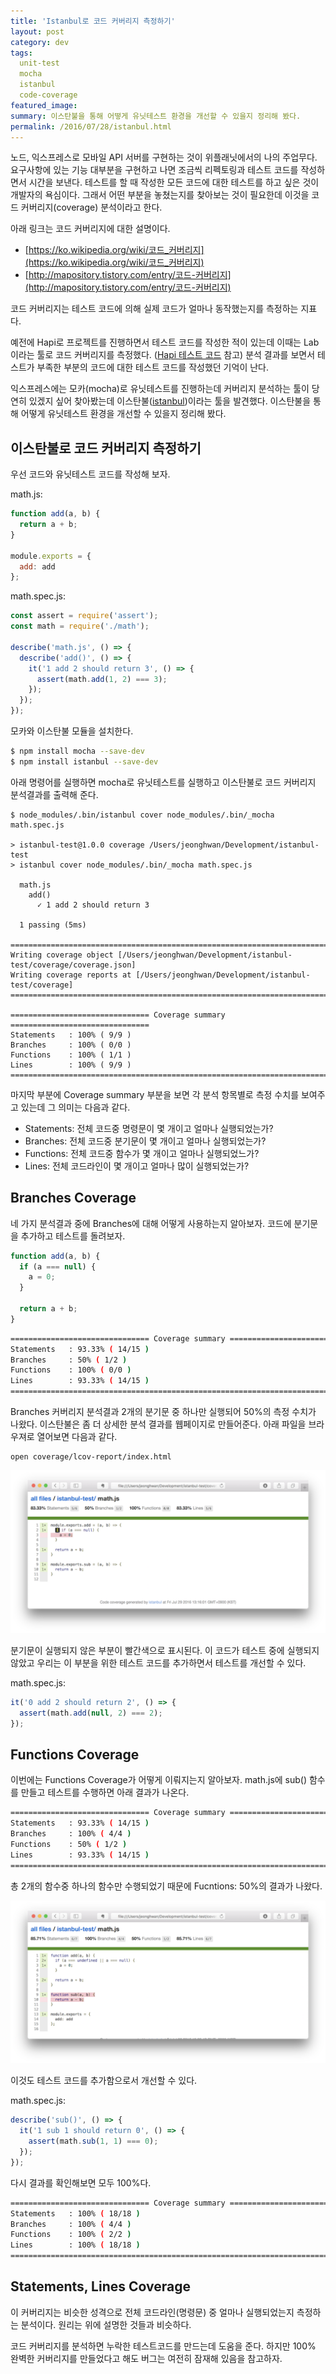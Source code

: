 ```yaml
---
title: 'Istanbul로 코드 커버리지 측정하기'
layout: post
category: dev
tags:
  unit-test
  mocha
  istanbul
  code-coverage
featured_image:
summary: 이스탄불을 통해 어떻게 유닛테스트 환경을 개선할 수 있을지 정리해 봤다.
permalink: /2016/07/28/istanbul.html
---
```


노드, 익스프레스로 모바일 API 서버를 구현하는 것이 위플래닛에서의 나의 주업무다.
요구사항에 있는 기능 대부분을 구현하고 나면 조금씩 리펙토링과 테스트 코드를 작성하면서 시간을 보낸다.
테스트를 할 때 작성한 모든 코드에 대한 테스트를 하고 싶은 것이 개발자의 욕심이다.
그래서 어떤 부분을 놓쳤는지를 찾아보는 것이 필요한데 이것을 코드 커버리지(coverage) 분석이라고 한다.

아래 링크는 코드 커버리지에 대한 설명이다.

- [https://ko.wikipedia.org/wiki/코드_커버리지](https://ko.wikipedia.org/wiki/코드_커버리지)
- [http://mapository.tistory.com/entry/코드-커버리지](http://mapository.tistory.com/entry/코드-커버리지)

코드 커버리지는 테스트 코드에 의해 실제 코드가 얼마나 동작했는지를 측정하는 지표다.

예전에 Hapi로 프로젝트를 진행하면서 테스트 코드를 작성한 적이 있는데 이때는 Lab이라는 툴로 코드 커버리지를 측정했다. ([Hapi 테스트 코드](/hapi-test) 참고)
분석 결과를 보면서 테스트가 부족한 부분의 코드에 대한 테스트 코드를 작성했던 기억이 난다.

익스프레스에는 모카(mocha)로 유닛테스트를 진행하는데 커버리지 분석하는 툴이 당연히 있겠지 싶어 찾아봤는데 이스탄불([istanbul](https://github.com/gotwarlost/istanbul))이라는 툴을 발견했다.
이스탄불을 통해 어떻게 유닛테스트 환경을 개선할 수 있을지 정리해 봤다.


## 이스탄불로 코드 커버리지 측정하기

우선 코드와 유닛테스트 코드를 작성해 보자.

math.js:

```javascript
function add(a, b) {
  return a + b;
}

module.exports = {
  add: add
};
```

math.spec.js:

```javascript
const assert = require('assert');
const math = require('./math');

describe('math.js', () => {
  describe('add()', () => {
    it('1 add 2 should return 3', () => {
      assert(math.add(1, 2) === 3);
    });
  });
});
```

모카와 이스탄불 모듈을 설치한다.

```bash
$ npm install mocha --save-dev
$ npm install istanbul --save-dev
```

아래 명령어를 실행하면 mocha로 유닛테스트를 실행하고 이스탄불로 코드 커버리지 분석결과를 출력해 준다.

```bahs
$ node_modules/.bin/istanbul cover node_modules/.bin/_mocha math.spec.js

> istanbul-test@1.0.0 coverage /Users/jeonghwan/Development/istanbul-test
> istanbul cover node_modules/.bin/_mocha math.spec.js

  math.js
    add()
      ✓ 1 add 2 should return 3

  1 passing (5ms)

=============================================================================
Writing coverage object [/Users/jeonghwan/Development/istanbul-test/coverage/coverage.json]
Writing coverage reports at [/Users/jeonghwan/Development/istanbul-test/coverage]
=============================================================================

=============================== Coverage summary ===============================
Statements   : 100% ( 9/9 )
Branches     : 100% ( 0/0 )
Functions    : 100% ( 1/1 )
Lines        : 100% ( 9/9 )
================================================================================
```

마지막 부분에 Coverage summary 부분을 보면 각 분석 항목별로 측정 수치를 보여주고 있는데 그 의미는 다음과 같다.

* Statements: 전체 코드중 명령문이 몇 개이고 얼마나 실행되었는가?
* Branches: 전체 코드중 분기문이 몇 개이고 얼마나 실행되었는가?
* Functions: 전체 코드중 함수가 몇 개이고 얼마나 실행되었느가?
* Lines: 전체 코드라인이 몇 개이고 얼마나 많이 실행되었는가?


## Branches Coverage

네 가지 분석결과 중에 Branches에 대해 어떻게 사용하는지 알아보자.
코드에 분기문을 추가하고 테스트를 돌려보자.

```javascript
function add(a, b) {
  if (a === null) {
    a = 0;
  }

  return a + b;
}
```

```bash
=============================== Coverage summary ===============================
Statements   : 93.33% ( 14/15 )
Branches     : 50% ( 1/2 )
Functions    : 100% ( 0/0 )
Lines        : 93.33% ( 14/15 )
================================================================================
```

Branches 커버리지 분석결과 2개의 분기문 중 하나만 실행되어 50%의 측정 수치가 나왔다.
이스탄불은 좀 더 상세한 분석 결과를 웹페이지로 만들어준다.
아래 파일을 브라우져로 열어보면 다음과 같다.

```
open coverage/lcov-report/index.html
```

![](/assets/imgs/2016/istanbul-result-html-1.png)

분기문이 실행되지 않은 부분이 빨간색으로 표시된다.
이 코드가 테스트 중에 실행되지 않았고 우리는 이 부분을 위한 테스트 코드를 추가하면서 테스트를 개선할 수 있다.

math.spec.js:

```javascript
it('0 add 2 should return 2', () => {
  assert(math.add(null, 2) === 2);
});
```


## Functions Coverage

이번에는 Functions Coverage가 어떻게 이뤄지는지 알아보자.
math.js에 sub() 함수를 만들고 테스트를 수행하면 아래 결과가 나온다.

```bash
=============================== Coverage summary ===============================
Statements   : 93.33% ( 14/15 )
Branches     : 100% ( 4/4 )
Functions    : 50% ( 1/2 )
Lines        : 93.33% ( 14/15 )
================================================================================
```

총 2개의 함수중 하나의 함수만 수행되었기 때문에 Fucntions: 50%의 결과가 나왔다.

![](/assets/imgs/2016/istanbul-result-html-4.png)

이것도 테스트 코드를 추가함으로서 개선할 수 있다.

math.spec.js:

```javascript
describe('sub()', () => {
  it('1 sub 1 should return 0', () => {
    assert(math.sub(1, 1) === 0);
  });
});
```

다시 결과를 확인해보면 모두 100%다.

```bash
=============================== Coverage summary ===============================
Statements   : 100% ( 18/18 )
Branches     : 100% ( 4/4 )
Functions    : 100% ( 2/2 )
Lines        : 100% ( 18/18 )
================================================================================
```

## Statements, Lines Coverage

이 커버리지는 비슷한 성격으로 전체 코드라인(명령문) 중 얼마나 실행되었는지 측정하는 분석이다.
원리는 위에 설명한 것들과 비슷하다.

코드 커버리지를 분석하면 누락한 테스트코드를 만드는데 도움을 준다.
하지만 100% 완벽한 커버리지를 만들었다고 해도 버그는 여전히 잠재해 있음을 참고하자.
